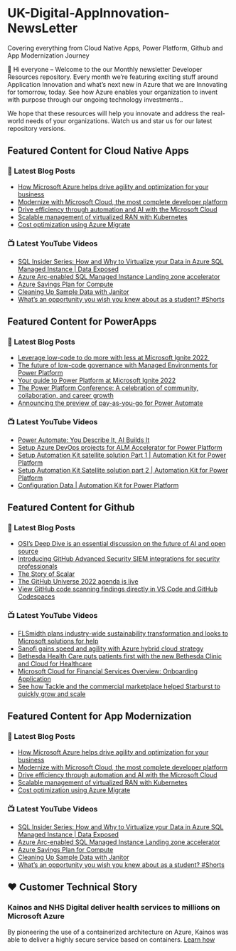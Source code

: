# UK-Digital-AppInnovation-NewsLetter

Covering everything from Cloud Native Apps, Power Platform, Github and App Modernization Journey

👋 Hi everyone – Welcome to the our Monthly newsletter Developer Resources repository. Every month we’re featuring exciting stuff around Application Innovation and what’s next new in Azure that we are Innovating for tomorrow, today. See how Azure enables your organization to invent with purpose through our ongoing technology investments..


We hope that these resources will help you innovate and address the real-world needs of your organizations. Watch us and star us for our latest repository versions.

## Featured Content for Cloud Native Apps


### 📝 Latest Blog Posts

    
<!-- BLOGCNA:START -->
- [How Microsoft Azure helps drive agility and optimization for your business](https://azure.microsoft.com/blog/how-microsoft-azure-helps-drive-agility-and-optimization-for-your-business/)
- [Modernize with Microsoft Cloud, the most complete developer platform](https://azure.microsoft.com/blog/modernize-with-microsoft-cloud-the-most-complete-developer-platform/)
- [Drive efficiency through automation and AI with the Microsoft Cloud](https://azure.microsoft.com/blog/drive-efficiency-through-automation-and-ai-with-the-microsoft-cloud/)
- [Scalable management of virtualized RAN with Kubernetes](https://azure.microsoft.com/blog/scalable-management-of-virtualized-ran-with-kubernetes/)
- [Cost optimization using Azure Migrate](https://azure.microsoft.com/blog/cost-optimization-using-azure-migrate/)
<!-- BLOGCNA:END -->

### 📺 Latest YouTube Videos

 
<!-- YOUTUBECNA:START -->
- [SQL Insider Series: How and Why to Virtualize your Data in Azure SQL Managed Instance | Data Exposed](https://www.youtube.com/watch?v=hpQlVRPVM2g)
- [Azure Arc-enabled SQL Managed Instance Landing zone accelerator](https://www.youtube.com/watch?v=CW2CVmEEL8M)
- [Azure Savings Plan for Compute](https://www.youtube.com/watch?v=6tDAuY_SdsE)
- [Cleaning Up Sample Data with Janitor](https://www.youtube.com/watch?v=sQ45n-NqVXA)
- [What’s an opportunity you wish you knew about as a student?   #Shorts](https://www.youtube.com/watch?v=bpUhfyeScak)
<!-- YOUTUBECNA:END -->

##  Featured Content for PowerApps
### 📝 Latest Blog Posts
<!-- BLOGPOWER:START -->
- [Leverage low-code to do more with less at Microsoft Ignite 2022 ](https://cloudblogs.microsoft.com/powerplatform/2022/10/12/leverage-low-code-to-do-more-with-less-at-microsoft-ignite-2022/)
- [The future of low-code governance with Managed Environments for Power Platform](https://cloudblogs.microsoft.com/powerplatform/2022/10/12/the-future-of-low-code-governance-with-managed-environments-for-power-platform/)
- [Your guide to Power Platform at Microsoft Ignite 2022](https://cloudblogs.microsoft.com/powerplatform/2022/10/05/your-guide-to-power-platform-at-microsoft-ignite-2022/)
- [The Power Platform Conference: A celebration of community, collaboration, and career growth](https://cloudblogs.microsoft.com/powerplatform/2022/09/20/the-power-platform-conference-a-celebration-of-community-collaboration-and-career-growth/)
- [Announcing the preview of pay-as-you-go for Power Automate](https://cloudblogs.microsoft.com/powerplatform/2022/07/21/announcing-the-preview-of-pay-as-you-go-for-power-automate/)
<!-- BLOGPOWER:END -->
 ### 📺 Latest YouTube Videos
    
<!-- YOUTUBEPOWER:START -->
- [Power Automate: You Describe It, AI Builds It](https://www.youtube.com/watch?v=9lnDnxLcis4)
- [Setup Azure DevOps projects for ALM Accelerator for Power Platform](https://www.youtube.com/watch?v=oe7zPIoSWpo)
- [Setup Automation Kit satellite solution Part 1 | Automation Kit for Power Platform](https://www.youtube.com/watch?v=IlmcQaU5jBo)
- [Setup Automation Kit Satellite solution part 2 | Automation Kit for Power Platform](https://www.youtube.com/watch?v=xWOi_A341T0)
- [Configuration Data | Automation Kit for Power Platform](https://www.youtube.com/watch?v=QmNWtau4AAI)
<!-- YOUTUBEPOWER:END -->

##  Featured Content for Github
### 📝 Latest Blog Posts
<!-- BLOGGITHUB:START -->
- [OSI’s Deep Dive is an essential discussion on the future of AI and open source](https://github.blog/2022-10-14-osis-deep-dive-is-an-essential-discussion-on-the-future-of-ai-and-open-source/)
- [Introducing GitHub Advanced Security SIEM integrations for security professionals](https://github.blog/2022-10-13-introducing-github-advanced-security-siem-integrations-for-security-professionals/)
- [The Story of Scalar](https://github.blog/2022-10-13-the-story-of-scalar/)
- [The GitHub Universe 2022 agenda is live](https://github.blog/2022-10-11-the-github-universe-2022-agenda-is-live/)
- [View GitHub code scanning findings directly in VS Code and GitHub Codespaces](https://github.blog/2022-10-11-view-github-code-scanning-findings-directly-in-vs-code-and-github-codespaces/)
<!-- BLOGGITHUB:END -->
### 📺 Latest YouTube Videos
<!-- YOUTUBEGITHUB:START -->
- [FLSmidth plans industry-wide sustainability transformation and looks to Microsoft solutions for help](https://www.youtube.com/watch?v=V5Br8Xv4BNE)
- [Sanofi gains speed and agility with Azure hybrid cloud strategy](https://www.youtube.com/watch?v=K3xEAvTFCk4)
- [Bethesda Health Care puts patients first with the new Bethesda Clinic and Cloud for Healthcare](https://www.youtube.com/watch?v=F-YQspizp_Q)
- [Microsoft Cloud for Financial Services Overview: Onboarding Application](https://www.youtube.com/watch?v=uRnm3Dff7B4)
- [See how Tackle and the commercial marketplace helped Starburst to quickly grow and scale](https://www.youtube.com/watch?v=XoN_KliG72k)
<!-- YOUTUBEGITHUB:END -->
##  Featured Content for App Modernization
### 📝 Latest Blog Posts
<!-- BLOGAPPMOD:START -->
- [How Microsoft Azure helps drive agility and optimization for your business](https://azure.microsoft.com/blog/how-microsoft-azure-helps-drive-agility-and-optimization-for-your-business/)
- [Modernize with Microsoft Cloud, the most complete developer platform](https://azure.microsoft.com/blog/modernize-with-microsoft-cloud-the-most-complete-developer-platform/)
- [Drive efficiency through automation and AI with the Microsoft Cloud](https://azure.microsoft.com/blog/drive-efficiency-through-automation-and-ai-with-the-microsoft-cloud/)
- [Scalable management of virtualized RAN with Kubernetes](https://azure.microsoft.com/blog/scalable-management-of-virtualized-ran-with-kubernetes/)
- [Cost optimization using Azure Migrate](https://azure.microsoft.com/blog/cost-optimization-using-azure-migrate/)
<!-- BLOGAPPMOD:END -->
### 📺 Latest YouTube Videos
<!-- YOUTUBEAPPMOD:START -->
- [SQL Insider Series: How and Why to Virtualize your Data in Azure SQL Managed Instance | Data Exposed](https://www.youtube.com/watch?v=hpQlVRPVM2g)
- [Azure Arc-enabled SQL Managed Instance Landing zone accelerator](https://www.youtube.com/watch?v=CW2CVmEEL8M)
- [Azure Savings Plan for Compute](https://www.youtube.com/watch?v=6tDAuY_SdsE)
- [Cleaning Up Sample Data with Janitor](https://www.youtube.com/watch?v=sQ45n-NqVXA)
- [What’s an opportunity you wish you knew about as a student?   #Shorts](https://www.youtube.com/watch?v=bpUhfyeScak)
<!-- YOUTUBEAPPMOD:END -->


## ♥️ Customer Technical Story 

### Kainos and NHS Digital deliver health services to millions on Microsoft Azure

By pioneering the use of a containerized architecture on Azure, Kainos was able to deliver a highly secure service based on containers. [Learn how](https://customers.microsoft.com/en-us/story/1368348549535774520-kainos-and-nhs-digital-deliver-health-services-to-millions-on-microsoft-azure)

